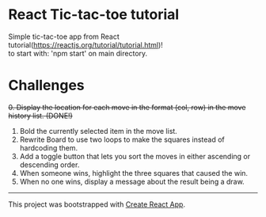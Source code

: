 # React Tic-tac-toe tutorial
Simple tic-tac-toe app from React tutorial(https://reactjs.org/tutorial/tutorial.html)!  
to start with: 'npm start' on main directory.

# Challenges
~~0. Display the location for each move in the format (col, row) in the move history list. (DONE!)~~
1. Bold the currently selected item in the move list.
2. Rewrite Board to use two loops to make the squares instead of hardcoding them.
3. Add a toggle button that lets you sort the moves in either ascending or descending order.
4. When someone wins, highlight the three squares that caused the win.
5. When no one wins, display a message about the result being a draw.



------
This project was bootstrapped with [Create React App](https://github.com/facebook/create-react-app).
